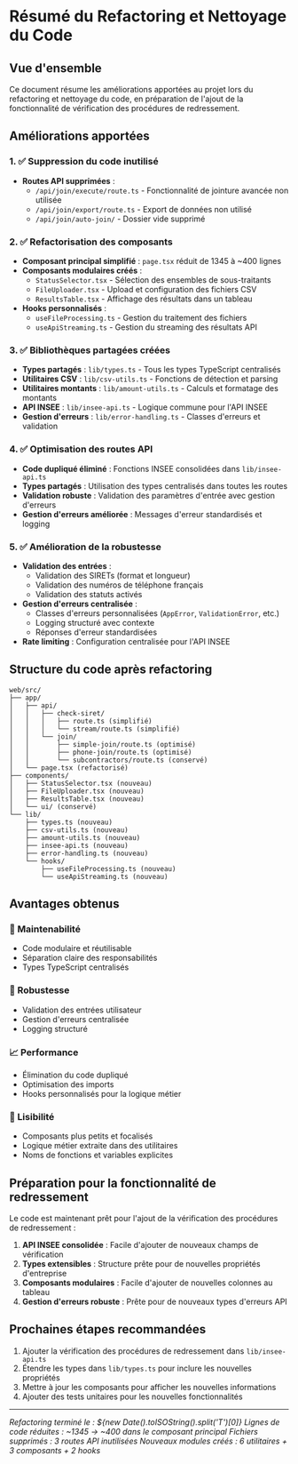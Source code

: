 # Résumé du Refactoring et Nettoyage du Code

## Vue d'ensemble

Ce document résume les améliorations apportées au projet lors du refactoring et nettoyage du code, en préparation de l'ajout de la fonctionnalité de vérification des procédures de redressement.

## Améliorations apportées

### 1. ✅ Suppression du code inutilisé

- **Routes API supprimées** :
  - `/api/join/execute/route.ts` - Fonctionnalité de jointure avancée non utilisée
  - `/api/join/export/route.ts` - Export de données non utilisé
  - `/api/join/auto-join/` - Dossier vide supprimé

### 2. ✅ Refactorisation des composants

- **Composant principal simplifié** : `page.tsx` réduit de 1345 à ~400 lignes
- **Composants modulaires créés** :
  - `StatusSelector.tsx` - Sélection des ensembles de sous-traitants
  - `FileUploader.tsx` - Upload et configuration des fichiers CSV
  - `ResultsTable.tsx` - Affichage des résultats dans un tableau
- **Hooks personnalisés** :
  - `useFileProcessing.ts` - Gestion du traitement des fichiers
  - `useApiStreaming.ts` - Gestion du streaming des résultats API

### 3. ✅ Bibliothèques partagées créées

- **Types partagés** : `lib/types.ts` - Tous les types TypeScript centralisés
- **Utilitaires CSV** : `lib/csv-utils.ts` - Fonctions de détection et parsing
- **Utilitaires montants** : `lib/amount-utils.ts` - Calculs et formatage des montants
- **API INSEE** : `lib/insee-api.ts` - Logique commune pour l'API INSEE
- **Gestion d'erreurs** : `lib/error-handling.ts` - Classes d'erreurs et validation

### 4. ✅ Optimisation des routes API

- **Code dupliqué éliminé** : Fonctions INSEE consolidées dans `lib/insee-api.ts`
- **Types partagés** : Utilisation des types centralisés dans toutes les routes
- **Validation robuste** : Validation des paramètres d'entrée avec gestion d'erreurs
- **Gestion d'erreurs améliorée** : Messages d'erreur standardisés et logging

### 5. ✅ Amélioration de la robustesse

- **Validation des entrées** :
  - Validation des SIRETs (format et longueur)
  - Validation des numéros de téléphone français
  - Validation des statuts activés
- **Gestion d'erreurs centralisée** :
  - Classes d'erreurs personnalisées (`AppError`, `ValidationError`, etc.)
  - Logging structuré avec contexte
  - Réponses d'erreur standardisées
- **Rate limiting** : Configuration centralisée pour l'API INSEE

## Structure du code après refactoring

```
web/src/
├── app/
│   ├── api/
│   │   ├── check-siret/
│   │   │   ├── route.ts (simplifié)
│   │   │   └── stream/route.ts (simplifié)
│   │   └── join/
│   │       ├── simple-join/route.ts (optimisé)
│   │       ├── phone-join/route.ts (optimisé)
│   │       └── subcontractors/route.ts (conservé)
│   └── page.tsx (refactorisé)
├── components/
│   ├── StatusSelector.tsx (nouveau)
│   ├── FileUploader.tsx (nouveau)
│   ├── ResultsTable.tsx (nouveau)
│   └── ui/ (conservé)
└── lib/
    ├── types.ts (nouveau)
    ├── csv-utils.ts (nouveau)
    ├── amount-utils.ts (nouveau)
    ├── insee-api.ts (nouveau)
    ├── error-handling.ts (nouveau)
    └── hooks/
        ├── useFileProcessing.ts (nouveau)
        └── useApiStreaming.ts (nouveau)
```

## Avantages obtenus

### 🚀 Maintenabilité
- Code modulaire et réutilisable
- Séparation claire des responsabilités
- Types TypeScript centralisés

### 🔧 Robustesse
- Validation des entrées utilisateur
- Gestion d'erreurs centralisée
- Logging structuré

### 📈 Performance
- Élimination du code dupliqué
- Optimisation des imports
- Hooks personnalisés pour la logique métier

### 🧹 Lisibilité
- Composants plus petits et focalisés
- Logique métier extraite dans des utilitaires
- Noms de fonctions et variables explicites

## Préparation pour la fonctionnalité de redressement

Le code est maintenant prêt pour l'ajout de la vérification des procédures de redressement :

1. **API INSEE consolidée** : Facile d'ajouter de nouveaux champs de vérification
2. **Types extensibles** : Structure prête pour de nouvelles propriétés d'entreprise
3. **Composants modulaires** : Facile d'ajouter de nouvelles colonnes au tableau
4. **Gestion d'erreurs robuste** : Prête pour de nouveaux types d'erreurs API

## Prochaines étapes recommandées

1. Ajouter la vérification des procédures de redressement dans `lib/insee-api.ts`
2. Étendre les types dans `lib/types.ts` pour inclure les nouvelles propriétés
3. Mettre à jour les composants pour afficher les nouvelles informations
4. Ajouter des tests unitaires pour les nouvelles fonctionnalités

---

*Refactoring terminé le : ${new Date().toISOString().split('T')[0]}*
*Lignes de code réduites : ~1345 → ~400 dans le composant principal*
*Fichiers supprimés : 3 routes API inutilisées*
*Nouveaux modules créés : 6 utilitaires + 3 composants + 2 hooks*
